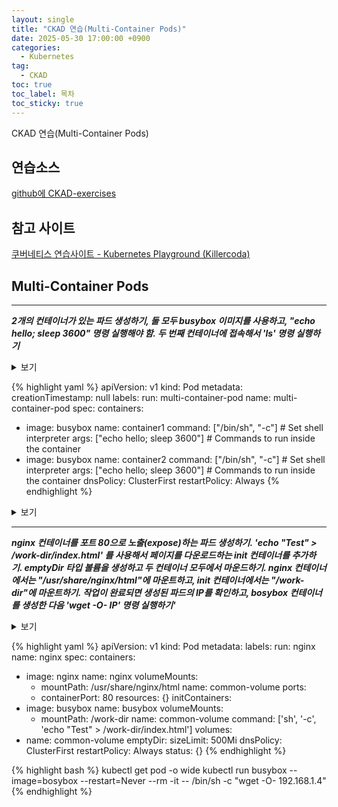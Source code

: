 ```yaml
---
layout: single
title: "CKAD 연습(Multi-Container Pods)"
date: 2025-05-30 17:00:00 +0900
categories:
  - Kubernetes
tag:
  - CKAD
toc: true
toc_label: 목차
toc_sticky: true
---
```


CKAD 연습(Multi-Container Pods)

## 연습소스

[github에 CKAD-exercises](https://github.com/dgkanatsios/CKAD-exercises)

## 참고 사이트

[쿠버네티스 연습사이트 - Kubernetes Playground (Killercoda)](https://killercoda.com/playgrounds/scenario/kubernetes)

## Multi-Container Pods

---

__*2개의 컨테이너가 있는 파드 생성하기, 둘 모두 busybox 이미지를 사용하고, "echo hello; sleep 3600" 명령 실행해야 함. 두 번째 컨테이너에 접속해서 'ls' 명령 실행하기*__

<details><summary>보기</summary>
{% highlight bash %}
kubectl run multi-container-pod --restart=Never --image=busybox --dry-run=client -o yaml > pod2.yml
vi pod2.yml
{% endhighlight %}
</details>
<p></p>

{% highlight yaml %}
apiVersion: v1
kind: Pod
metadata:
  creationTimestamp: null
  labels:
    run: multi-container-pod
  name: multi-container-pod
spec:
  containers:
  - image: busybox
    name: container1
    command: ["/bin/sh", "-c"] # Set shell interpreter
    args: ["echo hello; sleep 3600"] # Commands to run inside the container
  - image: busybox
    name: container2
    command: ["/bin/sh", "-c"] # Set shell interpreter
    args: ["echo hello; sleep 3600"] # Commands to run inside the container
  dnsPolicy: ClusterFirst
  restartPolicy: Always
{% endhighlight %}

<details><summary>보기</summary>
{% highlight bash %}
kubectl exec multi-container-pod -it -c container1 -- /bin/sh -c ls
{% endhighlight %}
</details>
<p></p>

---

__*nginx 컨테이너를 포트 80으로 노출(expose)하는 파드 생성하기. 'echo "Test" > /work-dir/index.html' 를 사용해서 페이지를 다운로드하는 init 컨테이너를 추가하기. emptyDir 타입 볼륨을 생성하고 두 컨테이너 모두에서 마운드하기. nginx 컨테이너에서는 "/usr/share/nginx/html"에 마운트하고, init 컨테이너에서는 "/work-dir"에 마운트하기. 작업이 완료되면 생성된 파드의 IP를 확인하고, bosybox 컨테이너를 생성한 다음 'wget -O- IP' 명령 실행하기'*__

<details><summary>보기</summary>
{% highlight bash %}
kubectl run nginx --image=nginx --port=80 --dry-run=client -o yaml > nginx.yml
vi nginx.yml
{% endhighlight %}
</details>
<p></p>

{% highlight yaml %}
apiVersion: v1
kind: Pod
metadata:
  labels:
    run: nginx
  name: nginx
spec:
  containers:
  - image: nginx
    name: nginx
    volumeMounts:
    - mountPath: /usr/share/nginx/html
      name: common-volume
    ports:
    - containerPort: 80
    resources: {}
  initContainers:
  - image: busybox
    name: busybox
    volumeMounts:
    - mountPath: /work-dir
      name: common-volume
    command: ['sh', '-c', 'echo "Test" > /work-dir/index.html']
  volumes:
  - name: common-volume
    emptyDir:
      sizeLimit: 500Mi
  dnsPolicy: ClusterFirst
  restartPolicy: Always
status: {}
{% endhighlight %}

{% highlight bash %}
kubectl get pod -o wide
kubectl run busybox --image=bosybox --restart=Never --rm -it -- /bin/sh -c "wget -O- 192.168.1.4"
{% endhighlight %}
